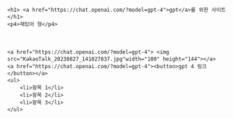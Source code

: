 <!DOCTYPE html>
<html>
<head>
    <meta charset="UTF-8">
    <title>Document</title>
</head>
<body>

    <h1> <a href="https://chat.openai.com/?model=gpt-4">gpt</a>를 위한 사이트</h1>
    <p4>재밌어 형</p4>


    
    <a href="https://chat.openai.com/?model=gpt-4"> <img src="KakaoTalk_20230827_141027837.jpg"width="100" height="144"></a>
    <a href="https://chat.openai.com/?model=gpt-4"><button>gpt 4 링크</button></a>
    <ul>
        <li>항목 1</li>
        <li>항목 2</li>
        <li>항목 3</li>
    </ul>
</body>
</html>
